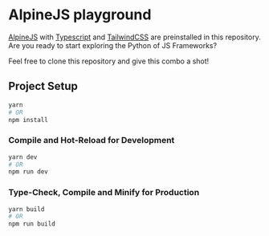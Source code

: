# AlpineJS playground

[AlpineJS](https://alpinejs.dev/) with [Typescript](https://www.typescriptlang.org/) and [TailwindCSS](https://tailwindcss.com/) are preinstalled in this repository. Are you ready to start exploring the Python of JS Frameworks?

Feel free to clone this repository and give this combo a shot!

## Project Setup

```sh
yarn
# OR
npm install
```

### Compile and Hot-Reload for Development

```sh
yarn dev
# OR
npm run dev
```

### Type-Check, Compile and Minify for Production

```sh
yarn build
# OR
npm run build
```

